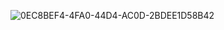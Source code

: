 ![0EC8BEF4-4FA0-44D4-AC0D-2BDEE1D58B42](https://github.com/user-attachments/assets/3c76662b-396d-4e1b-bae4-588c24f633a0)
